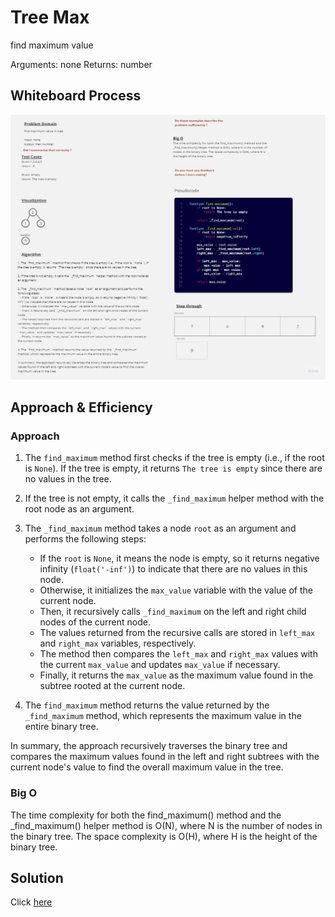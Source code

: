 # Tree Max
find maximum value

Arguments: none
Returns: number
## Whiteboard Process
![WhiteboardWorkflow01](../img/Tree%20Max.jpg)

## Approach & Efficiency
### Approach
   1. The `find_maximum` method first checks if the tree is empty (i.e., if the root is `None`). If the tree is empty, it returns `The tree is empty` since there are no values in the tree.

2. If the tree is not empty, it calls the `_find_maximum` helper method with the root node as an argument.

3. The `_find_maximum` method takes a node `root` as an argument and performs the following steps:
   - If the `root` is `None`, it means the node is empty, so it returns negative infinity (`float('-inf')`) to indicate that there are no values in this node.
   - Otherwise, it initializes the `max_value` variable with the value of the current node.
   - Then, it recursively calls `_find_maximum` on the left and right child nodes of the current node.
   - The values returned from the recursive calls are stored in `left_max` and `right_max` variables, respectively.
   - The method then compares the `left_max` and `right_max` values with the current `max_value` and updates `max_value` if necessary.
   - Finally, it returns the `max_value` as the maximum value found in the subtree rooted at the current node.

4. The `find_maximum` method returns the value returned by the `_find_maximum` method, which represents the maximum value in the entire binary tree.

In summary, the approach recursively traverses the binary tree and compares the maximum values found in the left and right subtrees with the current node's value to find the overall maximum value in the tree.
### Big O

The time complexity for both the find_maximum() method and the _find_maximum() helper method is O(N), where N is the number of nodes in the binary tree. The space complexity is O(H), where H is the height of the binary tree.
## Solution

Click [here](./tree_max.py)